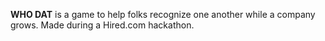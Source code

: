 <b>WHO DAT</b> is a game to help folks recognize one another while a company grows.
Made during a Hired.com hackathon.